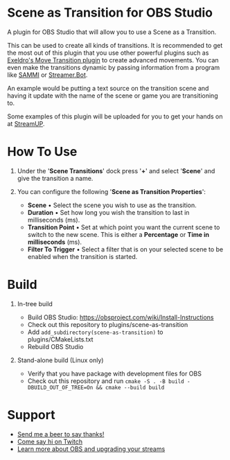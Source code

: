 # Scene as Transition for OBS Studio

A plugin for OBS Studio that will allow you to use a Scene as a Transition.

This can be used to create all kinds of transitions. It is recommended to get the most out of this plugin that you use other powerful plugins such as [Exeldro's Move Transition plugin](https://obsproject.com/forum/resources/move-transition.913/) to create advanced movements.
You can even make the transitions dynamic by passing information from a program like [SAMMI](https://sammi.solutions) or [Streamer.Bot](https://sammi.solutions).

An example would be putting a text source on the transition scene and having it update with the name of the scene or game you are transitioning to.

Some examples of this plugin will be uploaded for you to get your hands on at [StreamUP](https://streamup.tips).

# How To Use
1. Under the '**Scene Transitions**' dock press '**+**' and select '**Scene**' and give the transition a name.

1. You can configure the following '**Scene as Transition Properties**':
    - **Scene** • Select the scene you wish to use as the transition.
    - **Duration** • Set how long you wish the transition to last in milliseconds (ms).
    - **Transition Point** • Set at which point you want the current scene to switch to the new scene. This is either a **Percentage** or **Time in milliseconds** (ms).
    - **Filter To Trigger** • Select a filter that is on your selected scene to be enabled when the transition is started.

# Build
1. In-tree build
    - Build OBS Studio: https://obsproject.com/wiki/Install-Instructions
    - Check out this repository to plugins/scene-as-transition
    - Add `add_subdirectory(scene-as-transition)` to plugins/CMakeLists.txt
    - Rebuild OBS Studio

1. Stand-alone build (Linux only)
    - Verify that you have package with development files for OBS
    - Check out this repository and run `cmake -S . -B build -DBUILD_OUT_OF_TREE=On && cmake --build build`

# Support
- [Send me a beer to say thanks!](https://www.paypal.me/andilippi)
- [Come say hi on Twitch](https://www.twitch.tv/andilippi)
- [Learn more about OBS and upgrading your streams](https://www.youtube.com/andilippi)

